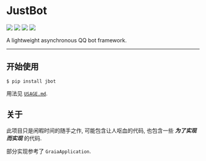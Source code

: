 # JustBot

![](https://img.shields.io/github/repo-size/WindLeaf233/JustBot)
![](https://img.shields.io/pypi/v/jbot)
![](https://img.shields.io/github/license/WindLeaf233/JustBot)
![](https://img.shields.io/badge/made%20with-%E2%9D%A4-important)

A lightweight asynchronous QQ bot framework.

---

## 开始使用

```shell
$ pip install jbot
```

用法见 [`USAGE.md`](USAGE.md).

## 关于

此项目只是闲暇时间的随手之作, 可能包含让人呕血的代码, 也包含一些 ***为了实现而实现*** 的代码.

部分实现参考了 `GraiaApplication`.
